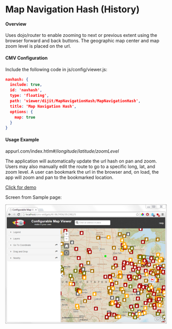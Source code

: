 Map Navigation Hash (History)
======================

#### Overview
Uses dojo/router to enable zooming to next or previous extent using the browser forward and back buttons. The geographic map center and map zoom level is placed on the url.

#### CMV Configuration
Include the following code in js/config/viewer.js:
```json
navhash: {
  include: true,
  id: 'navhash',
  type: 'floating',
  path: 'viewer/dijit/MapNavigationHash/MapNavigationHash',
  title: 'Map Navigation Hash',
  options: {
    map: true
  }
}
```

#### Usage Example
appurl.com/index.htlm#/_longitude_/_latitude_/_zoomLevel_

The application will automatically update the url hash on pan and zoom. Users may also manually edit the route to go to a specific long, lat, and zoom level. A user can bookmark the url in the browser and, on load, the app will zoom and pan to the bookmarked location.

[Click for demo](http://brianbunker.github.com/cmv-widgets)

Screen from Sample page:

![Screenshot](./screenshot.png)
